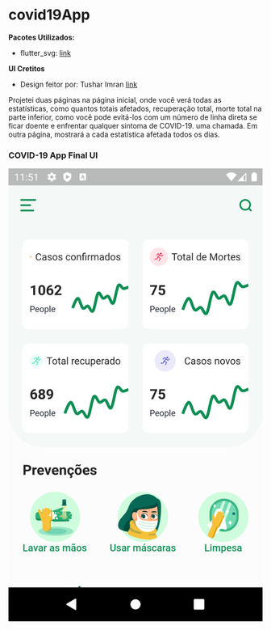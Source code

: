 # covid19App

**Pacotes Utilizados:**

- flutter_svg: [link](https://pub.dev/packages/flutter_svg)


**UI Cretitos**

- Design feitor por: Tushar Imran [link](https://www.uplabs.com/posts/corona-virus-update-app)

Projetei duas páginas na página inicial, onde você verá todas as estatísticas, como quantos totais afetados, recuperação total, morte total na parte inferior, como você pode evitá-los com um número de linha direta se ficar doente e enfrentar qualquer sintoma de COVID-19. uma chamada. Em outra página, mostrará a cada estatística afetada todos os dias.

### COVID-19 App Final UI

![App UI](/app.png)


